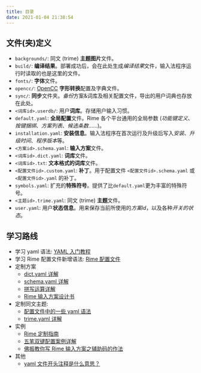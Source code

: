 ```yaml
---
title: 目录
date: 2021-01-04 21:38:54
---
```


## 文件(夹)定义

- `backgrounds/`: 同文 (trime) **主题图片**文件。
- `build/`: **编译结果**。部署成功后，会在此处生成*编译结果*文件，输入法程序运行时读取的也是这里的文件。
- `fonts/`: **字体**文件。
- `opencc/`: [OpenCC](https://github.com/BYVoid/OpenCC) **字形转换**配置及字典文件。
- `sync/`: **同步**文件夹。*备份*方案&词库及相关配置文件，导出的用户词典也存放在此处。
- `<词库id>.userdb/`: 用户**词库**。存储用户输入习惯。
- `default.yaml`: **全局配置**文件。Rime 各个平台通用的全局参数 (*功能键定义*、*按键捆绑*、*方案列表*、*候选条数*……)。
- `installation.yaml`: **安装信息**。输入法程序在首次运行及升级后写入*安装*、*升级时间*、*程序版本*等。
- `<方案id>.schema.yaml`: **输入方案**文件。
- `<词库id>.dict.yaml`: **词库**文件。
- `<词库id>.txt`: **文本格式的词库**文件。
- `<配置文件id>.custom.yaml`: **补丁**。用于配置文件 `<配置文件id>.schema.yaml` 或 `<配置文件id>.yaml` 的补丁。
- `symbols.yaml`: 扩充的**特殊符号**。提供了比`default.yaml`更为丰富的特殊符号。
- `<主题id>.trime.yaml`: 同文 (trime) **主题**文件。
- `user.yaml`: 用户**状态信息**。用来保存当前所使用的*方案id*，以及各种*开关的状态*。

## 学习路线

- 学习 yaml 语法: [YAML 入门教程](https://www.runoob.com/w3cnote/yaml-intro.html)
- 学习 Rime 配置文件新增语法: [Rime 配置文件](./Configuration.md)
- 定制方案
  - [dict.yaml 详解](./dict.yaml.md)
  - [schema.yaml 详解](./schema.yaml.md)
  - [拼写运算详解](./SpellingAlgebra.md)
  - [Rime 输入方案设计书](./RimeWithSchemata.md)
- 定制同文主题: 
  - [配置文件中的一些 yaml 语法](./yamlGrammer.md)
  - [trime.yaml 详解](./trime.yaml.md)
- 实例
  - [Rime 定制指南](./CustomizationGuide.md)
  - [五笔双键配置案例详解](./wb2key.md)
  - [佛振教你写 Rime 输入方案之辅助码的作法](https://tieba.baidu.com/p/2094178562?see_lz=1)
- 其他
  - [yaml 文件开头注释是什么意思？](./yamlComment.md)
